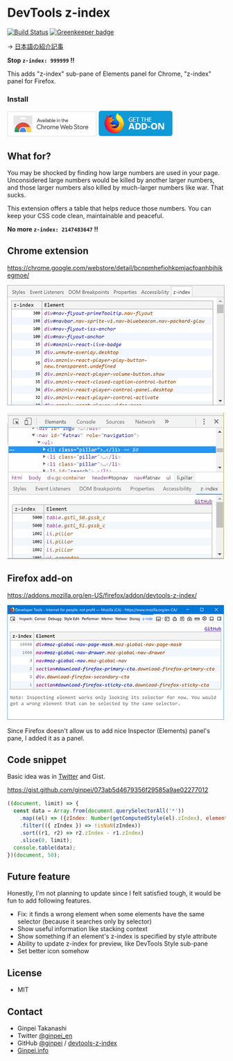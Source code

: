 # DevTools z-index

[![Build Status](https://travis-ci.org/ginpei/devtools-z-index.svg?branch=master)](https://travis-ci.org/ginpei/devtools-z-index) [![Greenkeeper badge](https://badges.greenkeeper.io/ginpei/devtools-z-index.svg)](https://greenkeeper.io/)

→ [日本語の紹介記事](https://ginpen.com/2018/06/20/devtools-z-index/)

**Stop `z-index: 999999` !!**

This adds "z-index" sub-pane of Elements panel for Chrome, "z-index" panel for Firefox.

### Install

[![Download from Chrome Web Store](doc/ChromeWebStore_BadgeWBorder_v2_206x58.png)](https://chrome.google.com/webstore/detail/bcnpmhefiohkpmjacfoanhbjhikegmoe/)
[![Download Firefox add-ons](doc/AMO-button_1.png)](https://addons.mozilla.org/en-US/firefox/addon/devtools-z-index/)

## What for?

You may be shocked by finding how large numbers are used in your page. Unconsidered large numbers would be killed by another larger numbers, and those larger numbers also killed by much-larger numbers like war. That sucks.

This extension offers a table that helps reduce those numbers. You can keep your CSS code clean, maintainable and peaceful.

**No more `z-index: 2147483647` !!**

## Chrome extension

https://chrome.google.com/webstore/detail/bcnpmhefiohkpmjacfoanhbjhikegmoe/

![z-index pane in Elements panel, where you can find all elements with z-index](doc/screenshot.png)

![Click a selector to inspect the element in Elements panel](doc/video-500x337.gif)

## Firefox add-on

https://addons.mozilla.org/en-US/firefox/addon/devtools-z-index/

![z-index panel where you can find all elements with z-index](doc/screenshot-firefox-500.png)

Since Firefox doesn't allow us to add nice Inspector (Elements) panel's pane, I added it as a panel.

## Code snippet

Basic idea was in [Twitter](https://twitter.com/ginpei_jp/status/1006312787813908480) and Gist.

https://gist.github.com/ginpei/073ab5d4679356f29585a9ae02277012

```js
((document, limit) => {
  const data = Array.from(document.querySelectorAll('*'))
    .map((el) => ({zIndex: Number(getComputedStyle(el).zIndex), element: el }))
    .filter(({ zIndex }) => !isNaN(zIndex))
    .sort((r1, r2) => r2.zIndex - r1.zIndex)
    .slice(0, limit);
  console.table(data);
})(document, 50);
```

## Future feature

Honestly, I'm not planning to update since I felt satisfied tough, it would be fun to add following features.

- Fix: it finds a wrong element when some elements have the same selector (because it searches only by selector)
- Show useful information like stacking context
- Show something if an element's z-index is specified by style attribute
- Ability to update z-index for preview, like DevTools Style sub-pane
- Set better icon somehow

## License

- MIT

## Contact

- Ginpei Takanashi
- Twitter [@ginpei_en](http://twitter.com/ginpei_en)
- GitHub [@ginpei](https://github.com/ginpei/) / [devtools-z-index](https://github.com/ginpei/devtools-z-index)
- [Ginpei.info](https://ginpei.info/)
